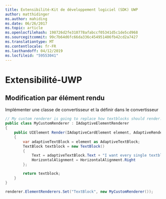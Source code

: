 ```yaml
---
title: Extensibilité-Kit de développement logiciel (SDK) UWP
author: matthidinger
ms.author: mahiding
ms.date: 06/26/2017
ms.topic: article
ms.openlocfilehash: 198726d2fe310778afabccf05341d5c1de5cd968
ms.sourcegitcommit: 99c7b64d6fc66da336c454951406fb42cd2a7427
ms.translationtype: MT
ms.contentlocale: fr-FR
ms.lasthandoff: 04/12/2019
ms.locfileid: "59553041"
---
```

# <a name="extensibility---uwp"></a>Extensibilité-UWP

## <a name="changing-per-element-rendering"></a>Modification par élément rendu

Implémenter une classe de convertisseur et la définir dans le convertisseur

```csharp
// My custom renderer is going to replace how textblocks should render!
public class MyCustomRenderer : IAdaptiveElementRenderer
{
    public UIElement Render(IAdaptiveCardElement element, AdaptiveRenderContext context)
    {
        var adaptiveTextBlock = element as AdaptiveTextBlock;
        TextBlock textblock = new TextBlock()
        {
            Text = adaptiveTextBlock.Text + "I want every single textblock to append this text, and it should be aligned to the right!",
            HorizontalAlignment = HorizontalAlignment.Right
        };

        return textblock;
    }
}

renderer.ElementRenderers.Set("TextBlock", new MyCustomRenderer());
```